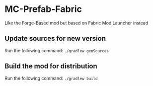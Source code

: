 # MC-Prefab-Fabric
Like the Forge-Based mod but based on Fabric Mod Launcher instead

## Update sources for new version
Run the following command: `./gradlew genSources`

## Build the mod for distribution
Run the following command: `./gradlew build`